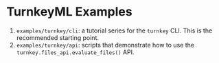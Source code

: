 # TurnkeyML Examples

1. `examples/turnkey/cli`: a tutorial series for the `turnkey` CLI. This is the recommended starting point.
1. `examples/turnkey/api`: scripts that demonstrate how to use the `turnkey.files_api.evaluate_files()` API.